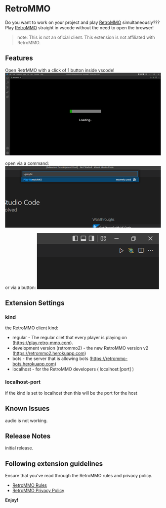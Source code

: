 # RetroMMO

Do you want to work on your project and play [RetroMMO](https://retro-mmo.com) simultaneously??? <br>
Play [RetroMMO](https://retro-mmo.com) straight in vscode without the need to open the browser!


> note: This is not an oficial client. This extension is not affiliated with RetroMMO.

## Features

Open RetrMMO with a click of 1 button inside vscode!
![example](https://github.com/JumpyLionnn/vscode-RetroMMO/raw/master/assets/example3.PNG)

open via a command:
![via a command](https://github.com/JumpyLionnn/vscode-RetroMMO/raw/master/assets/example2.PNG)

or via a button:
![via a command](https://github.com/JumpyLionnn/vscode-RetroMMO/raw/master/assets/example1.PNG)

## Extension Settings

### kind
the RetroMMO client kind:
* regular - The regular cliet that every player is playing on (https://play.retro-mmo.com).
* development version (retrommo2) - the new RetroMMO version v2 (https://retrommo2.herokuapp.com)
* bots - the server that is allowing bots (https://retrommo-bots.herokuapp.com)
* localhost - for the RetroMMO developers ( localhost:[port] )

### localhost-port
if the kind is set to localhost then this will be the port for the host

## Known Issues

audio is not working.

## Release Notes

initial release.


## Following extension guidelines

Ensure that you've read through the RetroMMO rules and privacy policy.

* [RetroMMO Rules](https://retro-mmo.com/rules)
* [RetroMMO Privacy Policy](https://retro-mmo.com/privacy)

**Enjoy!**
